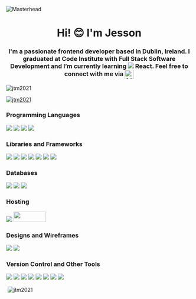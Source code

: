 ![Masterhead](https://res.cloudinary.com/dborxc531/image/upload/v1675007110/Banners/github_banner_wide_vi34zo.gif)
<h1 align="center">Hi! 😊 I'm Jesson</h1>
<h3 align="center">I'm a passionate frontend developer based in Dublin, Ireland. I graduated at Code Institute with Full Stack Software Development and I’m currently learning <img src="https://res.cloudinary.com/dborxc531/image/upload/v1675054396/GitHub%20images/react_vjm2tu.png"/> React. Feel free to connect with me via <a href="https://www.linkedin.com/in/jesson-mangilisan/" target="blank"><img align="center" src="https://img.shields.io/badge/LinkedIn-0077B5?style=for-the-badge&logo=linkedin&logoColor=white" alt="https://www.linkedin.com/in/jesson-mangilisan/" height="25"/></a></h3>

<p align="left"> <img src="https://komarev.com/ghpvc/?username=jtm2021&label=Profile%20views&color=0e75b6&style=flat" alt="jtm2021" /> </p>

<p align="left"> <a href="https://github.com/ryo-ma/github-profile-trophy"><img src="https://github-profile-trophy.vercel.app/?username=jtm2021" alt="jtm2021" /></a> </p>

<h3 align="left">Programming Languages</h3>
<p align="left">
  <img src="https://img.shields.io/badge/HTML5-E34F26?style=for-the-badge&logo=html5&logoColor=white"/>
  <img src="https://img.shields.io/badge/CSS3-1572B6?style=for-the-badge&logo=css3&logoColor=white"/>
  <img src="https://img.shields.io/badge/JavaScript-323330?style=for-the-badge&logo=javascript&logoColor=F7DF1E"/>
  <img src="https://img.shields.io/badge/Python-FFD43B?style=for-the-badge&logo=python&logoColor=blue"/>
<p>
  
<h3 align="left">Libraries and Frameworks</h3>
<p align="left">
  <img src="https://img.shields.io/badge/Bootstrap-563D7C?style=for-the-badge&logo=bootstrap&logoColor=white"/>
  <img src="https://img.shields.io/badge/Tailwind_CSS-38B2AC?style=for-the-badge&logo=tailwind-css&logoColor=white"/>
  <img src="https://img.shields.io/badge/Flask-000000?style=for-the-badge&logo=flask&logoColor=white"/>
  <img src="https://img.shields.io/badge/Django-092E20?style=for-the-badge&logo=django&logoColor=green"/>
  <img src="https://img.shields.io/badge/jQuery-0769AD?style=for-the-badge&logo=jquery&logoColor=white"/>
  <img src="https://img.shields.io/badge/Node.js-339933?style=for-the-badge&logo=nodedotjs&logoColor=white"/>
  <img src="https://img.shields.io/badge/Font_Awesome-339AF0?style=for-the-badge&logo=fontawesome&logoColor=white"/>
<p>
  
<h3 align="left">Databases</h3>
<p align="left">
  <img src="https://img.shields.io/badge/MySQL-005C84?style=for-the-badge&logo=mysql&logoColor=white"/>
  <img src="https://img.shields.io/badge/MongoDB-4EA94B?style=for-the-badge&logo=mongodb&logoColor=white"/>
  <img src="https://img.shields.io/badge/PostgreSQL-316192?style=for-the-badge&logo=postgresql&logoColor=white"/>
<p>
  
<h3 align="left">Hosting</h3>
<p align="left">
  <img src="https://img.shields.io/badge/Heroku-430098?style=for-the-badge&logo=heroku&logoColor=white"/>
  <img src="https://res.cloudinary.com/dborxc531/image/upload/v1675059299/GitHub%20images/render_capital_xcn6gz.png" width="88.25" height="28"/>
<p>
  
<h3 align="left">Designs and Wireframes</h3>
<p align="left">
  <img src="https://img.shields.io/badge/Figma-F24E1E?style=for-the-badge&logo=figma&logoColor=white"/>
  <img src="https://img.shields.io/badge/Adobe%20Photoshop-31A8FF?style=for-the-badge&logo=Adobe%20Photoshop&logoColor=black"/>
  
<p>
  
<h3 align="left">Version Control and Other Tools</h3>
<p align="left">
  <img src="https://img.shields.io/badge/Gitpod-000000?style=for-the-badge&logo=gitpod&logoColor=#FFAE33"/>
  <img src="https://img.shields.io/badge/Visual_Studio_Code-0078D4?style=for-the-badge&logo=visual%20studio%20code&logoColor=white"/>
  <img src="ttps://img.shields.io/badge/GitHub-100000?style=for-the-badge&logo=github&logoColor=white"/>
  <img src="https://img.shields.io/badge/Markdown-000000?style=for-the-badge&logo=markdown&logoColor=white"/>
  <img src="https://img.shields.io/badge/GitHub-100000?style=for-the-badge&logo=github&logoColor=white"/>
  <img src="https://img.shields.io/badge/GIT-E44C30?style=for-the-badge&logo=git&logoColor=white"/>
  <img src="https://img.shields.io/badge/Notion-000000?style=for-the-badge&logo=notion&logoColor=white"/>
  <img src="https://img.shields.io/badge/Slack-4A154B?style=for-the-badge&logo=slack&logoColor=white"/>
<p>
  
  

<p>&nbsp;<img align="center" src="https://github-readme-stats.vercel.app/api?username=jtm2021&show_icons=true&locale=en" alt="jtm2021" /></p>
